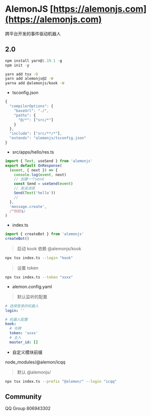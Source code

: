 # AlemonJS [https://alemonjs.com](https://alemonjs.com)

跨平台开发的事件驱动机器人

## 2.0

```ts
npm install yarn@1.19.1 -g
npm init -y
```

```sh
yarn add tsx -D
yarn add alemonjs@2 -W
yarna add @alemonjs/kook -W
```

- tsconfig.json

```ts
{
  "compilerOptions": {
    "baseUrl": "./",
    "paths": {
      "@/*": ["src/*"]
    }
  },
  "include": ["src/**/*"],
  "extends": "alemonjs/tsconfig.json"
}
```

- src/apps/hello/res.ts

```ts
import { Text, useSend } from 'alemonjs'
export default OnResponse(
  (event, { next }) => {
    console.log(event, next)
    // 创建一个send
    const Send = useSend(event)
    // 发送消息
    Send(Text('hello'))
    //
  },
  'message.create',
  /^你好$/
)
```

- index.ts

```ts
import { createBot } from 'alemonjs'
createBot()
```

> 启动 kook 依赖 @alemonjs/kook

```sh
npx tsx index.ts --login "kook"
```

> 设置 token

```sh
npx tsx index.ts --token "xxxx"
```

- alemon.config.yaml

> 默认监听的配置

```yaml
# 选择登录的机器人
login: ''

# 机器人配置
kook:
  # 令牌
  token: 'xxxx'
  # 主人
  master_id: []
```

- 自定义模块前缀

node_modules/@alemon/icqq

> 默认 @alemonjs/

```sh
npx tsx index.ts --prefix "@alemon/" --login "icqq"
```

## Community

QQ Group 806943302
